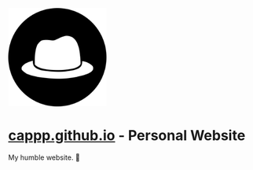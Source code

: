 <img src="./icon.png" alt="Cap" width="200px" height="200px">

# [cappp.github.io](https://cappp.github.io) - Personal Website

My humble website. 🌟
